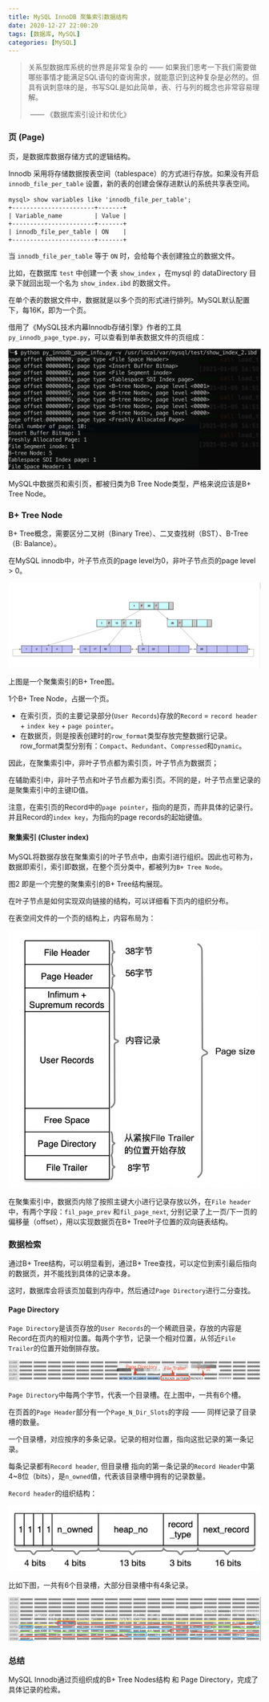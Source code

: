```yaml
---
title: MySQL InnoDB 聚集索引数据结构
date: 2020-12-27 22:00:20  
tags: [数据库, MySQL]  
categories: [MySQL]  
---
```


> 关系型数据库系统的世界是非常复杂的 —— 如果我们思考一下我们需要做哪些事情才能满足SQL语句的查询需求，就能意识到这种复杂是必然的。但具有讽刺意味的是，书写SQL是如此简单，表、行与列的概念也非常容易理解。
>
> ​	—— 《数据库索引设计和优化》

<!-- more -->

### 页 (Page)

页，是数据库数据存储方式的逻辑结构。

Innodb 采用将存储数据按表空间（tablespace）的方式进行存放。如果没有开启 `innodb_file_per_table` 设置，新的表的创建会保存进默认的系统共享表空间。

```
mysql> show variables like 'innodb_file_per_table';
+-----------------------+-------+
| Variable_name         | Value |
+-----------------------+-------+
| innodb_file_per_table | ON    |
+-----------------------+-------+
```

当 `innodb_file_per_table` 等于 `ON` 时，会给每个表创建独立的数据文件。

比如，在数据库 `test` 中创建一个表 `show_index` ，在mysql 的 dataDirectory 目录下就回出现一个名为 `show_index.ibd` 的数据文件。

在单个表的数据文件中，数据就是以多个页的形式进行排列。MySQL默认配置下，每16K，即为一个页。

借用了《MySQL技术内幕Innodb存储引擎》作者的工具`py_innodb_page_type.py`，可以查看到单表数据文件的页组成：

![图1 file_per_table tablespace结构图](./MySQL_InnoDB聚集索引数据结构/image-py-innodb-page-info.png)



MySQL中数据页和索引页，都被归类为B Tree Node类型，严格来说应该是B+ Tree Node。

### B+ Tree Node

B+ Tree概念，需要区分二叉树（Binary Tree）、二叉查找树（BST）、B-Tree（B: Balance）。

在MySQL innodb中，叶子节点页的page level为0，非叶子节点页的page level > 0。

![图2 聚集索引的B+ Tree图](./MySQL_InnoDB聚集索引数据结构/image-B+tree.png)

上图是一个聚集索引的B+ Tree图。

1个B+ Tree Node，占据一个页。  

- 在索引页，页的主要记录部分(`User Records`)存放的`Record` = `record header` + `index key` + `page pointer`。
- 在数据页，则是按表创建时的`row_format`类型存放完整数据行记录。
  row_format类型分别有：`Compact`、`Redundant`、`Compressed`和`Dynamic`。

因此，在聚集索引中，非叶子节点都为索引页，叶子节点为数据页；

在辅助索引中，非叶子节点和叶子节点都为索引页。不同的是，叶子节点里记录的是聚集索引中的主键ID值。

注意，在索引页的Record中的`page pointer`，指向的是页，而非具体的记录行。并且Record的`index key`，为指向的page records的起始键值。

#### 聚集索引 (Cluster index)

MySQL将数据存放在聚集索引的叶子节点中，由索引进行组织。因此也可称为，数据即索引，索引即数据，在整个页分类中，都被列为`B+ Tree Node`。

图2 即是一个完整的聚集索引的B+ Tree结构展现。



在叶子节点是如何实现双向链接的结构，可以详细看下页内的组织分布。

在表空间文件的一个页的结构上，内容布局为：

![图3 页的结构组成图](./MySQL_InnoDB聚集索引数据结构/image-page-structure.png)

在聚集索引中，数据页内除了按照主键大小进行记录存放以外，在`File header`中，有两个字段：`fil_page_prev` 和`fil_page_next`, 分别记录了上一页/下一页的偏移量（offset），用以实现数据页在B+ Tree叶子位置的双向链表结构。

### 数据检索

通过B+ Tree结构，可以明显看到，通过B+ Tree查找，可以定位到索引最后指向的数据页，并不能找到具体的记录本身。

这时，数据库会将该页加载到内存中，然后通过`Page Directory`进行二分查找。

#### Page Directory

`Page Directory`是该页存放的`User Records`的一个稀疏目录，存放的内容是Record在页内的相对位置。每两个字节，记录一个相对位置，从邻近`File Trailer`的位置开始倒排存放。

![image-20210107214107410](./MySQL_InnoDB聚集索引数据结构/image-page-directory.png)

`Page Directory`中每两个字节，代表一个目录槽。在上图中，一共有6个槽。

在页首的`Page Header`部分有一个`Page_N_Dir_Slots`的字段 —— 同样记录了目录槽的数量。



一个目录槽，对应按序的多条记录。记录的相对位置，指向这批记录的第一条记录。

每条记录都有`Record header`, 但目录槽 指向的第一条记录的`Record Header`中第4~8位（bits），是`n_owned`值，代表该目录槽中拥有的记录数量。

`Record header`的组织结构：

![image-20210107214322598](./MySQL_InnoDB聚集索引数据结构/image-record-header.png)

比如下图，一共有6个目录槽，大部分目录槽中有4条记录。

![image-20210107204730744](./MySQL_InnoDB聚集索引数据结构/image-page-slots.png)



### 总结

MySQL Innodb通过页组织成的B+ Tree Nodes结构 和 Page Directory，完成了具体记录的检索。